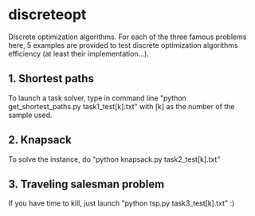 # discreteopt
Discrete optimization algorithms. For each of the three famous problems here, 5 examples are provided to test discrete optimization algorithms efficiency (at least their implementation...).  

## 1. Shortest paths
To launch a task solver, type in command line "python get_shortest_paths.py task1_test[k].txt" with [k] as the number of the sample used.

## 2. Knapsack
To solve the instance, do "python knapsack.py task2_test[k].txt"

## 3. Traveling salesman problem
If you have time to kill, just launch "python tsp.py task3_test[k].txt" :)